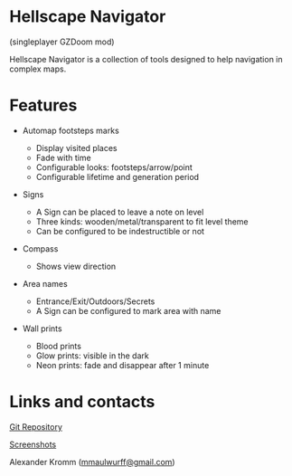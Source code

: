 # Hellscape Navigator
(singleplayer GZDoom mod)

Hellscape Navigator is a collection of tools designed to help navigation in
complex maps.

# Features

* Automap footsteps marks
  * Display visited places
  * Fade with time
  * Configurable looks: footsteps/arrow/point
  * Configurable lifetime and generation period

* Signs
  * A Sign can be placed to leave a note on level
  * Three kinds: wooden/metal/transparent to fit level theme
  * Can be configured to be indestructible or not

* Compass
  * Shows view direction

* Area names
  * Entrance/Exit/Outdoors/Secrets
  * A Sign can be configured to mark area with name

* Wall prints
  * Blood prints
  * Glow prints: visible in the dark
  * Neon prints: fade and disappear after 1 minute

# Links and contacts

[Git Repository](https://github.com/mmaulwurff/hellscape-navigator)

[Screenshots](https://imgur.com/a/pZ10Hss)

Alexander Kromm (mmaulwurff@gmail.com)
